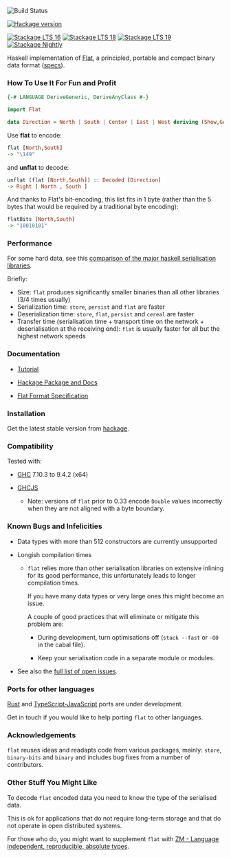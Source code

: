 
![Build Status](https://github.com/Quid2/flat/actions/workflows/haskell-ci.yml/badge.svg)

[![Hackage version](https://img.shields.io/hackage/v/flat.svg)](http://hackage.haskell.org/package/flat)

[![Stackage LTS 16](http://stackage.org/package/flat/badge/lts-16)](http://stackage.org/lts/package/flat)
[![Stackage LTS 18](http://stackage.org/package/flat/badge/lts-18)](http://stackage.org/lts/package/flat)
[![Stackage LTS 19](http://stackage.org/package/flat/badge/lts-19)](http://stackage.org/lts/package/flat)
[![Stackage Nightly](http://stackage.org/package/flat/badge/nightly)](http://stackage.org/nightly/package/flat)

Haskell implementation of [Flat](http://quid2.org/docs/Flat.pdf), a principled, portable and compact binary data format ([specs](http://quid2.org)).


### How To Use It For Fun and Profit

```haskell
{-# LANGUAGE DeriveGeneric, DeriveAnyClass #-}
```

```haskell
import Flat
```



```haskell
data Direction = North | South | Center | East | West deriving (Show,Generic,Flat)
```

Use **flat** to encode: 

```haskell
flat [North,South]
-> "\149"
```


and **unflat** to decode:

```haskell
unflat (flat [North,South]) :: Decoded [Direction]
-> Right [ North , South ]
```


And thanks to Flat's bit-encoding, this list fits in 1 byte (rather than the 5 bytes that would be required by a traditional byte encoding):

```haskell
flatBits [North,South]
-> "10010101"
```



### Performance

For some hard data, see this [comparison of the major haskell serialisation libraries](https://github.com/haskell-perf/serialization).

Briefly:
 * Size: `flat` produces significantly smaller binaries than all other libraries (3/4 times usually)
 * Serialization time: `store`, `persist` and `flat` are faster
 * Deserialization time: `store`, `flat`, `persist` and `cereal` are faster
 * Transfer time (serialisation time + transport time on the network + deserialisation at the receiving end): `flat` is usually faster for all but the highest network speeds

### Documentation

* [Tutorial](http://hackage.haskell.org/package/flat/docs/Flat-Tutorial.html)

* [Hackage Package and Docs](http://hackage.haskell.org/package/flat)

* [Flat Format Specification](http://quid2.org/docs/Flat.pdf)

### Installation

Get the latest stable version from [hackage](https://hackage.haskell.org/package/flat).

### Compatibility

Tested with:

* [GHC](https://www.haskell.org/ghc/) 7.10.3 to 9.4.2 (x64)


* [GHCJS](https://github.com/ghcjs/ghcjs)

  * Note: versions of `flat` prior to 0.33 encode `Double` values incorrectly when they are not aligned with a byte boundary.



### Known Bugs and Infelicities

* Data types with more than 512 constructors are currently unsupported

* Longish compilation times

  * `flat` relies more than other serialisation libraries on extensive inlining for its good performance, this unfortunately leads to longer compilation times. 

    If you have many data types or very large ones this might become an issue.

    A couple of good practices that will eliminate or mitigate this problem are:

      * During development, turn optimisations off (`stack --fast` or `-O0` in the cabal file).

      * Keep your serialisation code in a separate module or modules.

* See also the [full list of open issues](https://github.com/Quid2/flat/issues).

### Ports for other languages

[Rust](https://www.rust-lang.org/) and [TypeScript-JavaScript](https://github.com/Quid2/ts) ports are under development.


Get in touch if you would like to help porting `flat` to other languages.

### Acknowledgements

`flat` reuses ideas and readapts code from various packages, mainly: `store`, `binary-bits` and `binary` and includes bug fixes from a number of contributors.

### Other Stuff You Might Like

To decode `flat` encoded data you need to know the type of the serialised data.

This is ok for applications that do not require long-term storage and that do not operate in open distributed systems.

For those who do, you might want to supplement `flat` with [ZM - Language independent, reproducible, absolute types](https://github.com/Quid2/zm).
